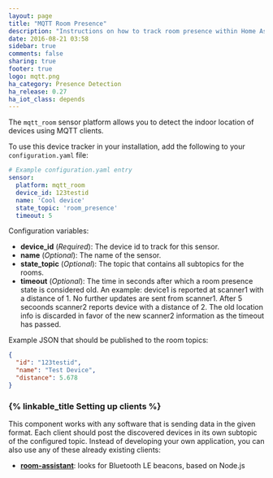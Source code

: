 ```yaml
---
layout: page
title: "MQTT Room Presence"
description: "Instructions on how to track room presence within Home Assistant."
date: 2016-08-21 03:58
sidebar: true
comments: false
sharing: true
footer: true
logo: mqtt.png
ha_category: Presence Detection
ha_release: 0.27
ha_iot_class: depends
---
```



The `mqtt_room` sensor platform allows you to detect the indoor location of devices using MQTT clients.

To use this device tracker in your installation, add the following to your `configuration.yaml` file:

```yaml
# Example configuration.yaml entry
sensor:
  platform: mqtt_room
  device_id: 123testid
  name: 'Cool device'
  state_topic: 'room_presence'
  timeout: 5
```

Configuration variables:

- **device_id** (*Required*): The device id to track for this sensor.
- **name** (*Optional*): The name of the sensor.
- **state_topic** (*Optional*): The topic that contains all subtopics for the rooms.
- **timeout** (*Optional*): The time in seconds after which a room presence state is considered old. An example: device1 is reported at scanner1 with a distance of 1. No further updates are sent from scanner1. After 5 secoonds scanner2 reports device with a distance of 2. The old location info is discarded in favor of the new scanner2 information as the timeout has passed.

Example JSON that should be published to the room topics:

```json
{
  "id": "123testid",
  "name": "Test Device",
  "distance": 5.678
}
```

### {% linkable_title Setting up clients %}

This component works with any software that is sending data in the given format.
Each client should post the discovered devices in its own subtopic of the configured topic.
Instead of developing your own application, you can also use any of these already existing clients:

- [**room-assistant**](https://github.com/mKeRix/room-assistant): looks for Bluetooth LE beacons, based on Node.js
